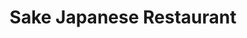---
layout: place
title: "Sake Japanese Restaurant"
permalink: /south-dakota/brookings/sake-japanese-restaurant.html
stateAbbr: SD
stateName: South Dakota
cityName: Brookings
seo:
  name: "Sake Japanese Restaurant"
  type: Restaurant
  links: null
description: "Sake Japanese Restaurant serves delicious sushi in Brookings, South Dakota. Try fresh Japanese dishes for a great dining experience. "
place_id: ChIJ-_IFG2qiiYcRXVdnoasaECU
photos:
  - name: >-
      places/ChIJ-_IFG2qiiYcRXVdnoasaECU/photos/AeeoHcJuaEM7kz0474kFH2L4ko9N3UlIhB0l9WKS9QsnOl920doyPnGOjXU1_pTVCQnK8K5fShdvdHp-9IhvcqSEeBQnK7eLdduNrBxTfNLEXcHT3hJcZCtAaWG49KuM_RHpnPNwrg2U9WRXOs6Cn2lRJVk9O4Kf-HkCfre8ElmSFWbWY51PsCXdXGAqLME5ufog0gzwTcjWqwHam4J3jILQkzzzI163qjdt7TOmKGuxTH5dr3aJT2-agu8-dIlubp8LBXn7GFYVuFTak72OF04klAmJIh3cYa635aBAojkGLLWx2A
    widthPx: 3264
    heightPx: 2448
    authorAttributions:
      - displayName: Sake Japanese Restaurant
        uri: https://maps.google.com/maps/contrib/112281591055742189896
        photoUri: >-
          https://lh3.googleusercontent.com/a-/ALV-UjX5Zneq-kppThOfF93ArkTrOsG68xUZTCpXp7oWxl-3-oz3i7M=s100-p-k-no-mo
    flagContentUri: >-
      https://www.google.com/local/imagery/report/?cb_client=maps_api_places.places_api&image_key=!1e10!2sAF1QipOxemJAPOoY9i35OHaeFutJ9jJSjGsjiiI_wLFl&hl=en-US
    googleMapsUri: >-
      https://www.google.com/maps/place//data=!3m4!1e2!3m2!1sAF1QipOxemJAPOoY9i35OHaeFutJ9jJSjGsjiiI_wLFl!2e10!4m2!3m1!1s0x8789a26a1b05f2fb:0x25101aaba167575d
  - name: >-
      places/ChIJ-_IFG2qiiYcRXVdnoasaECU/photos/AeeoHcLe9rSQ9M7CLW0tCvKWuHTpuRyQ_zAYXU60kB2RF_Nuh9kxsmfsuMW6TYZopfwJm0WbRPBy5UwRxa0uUkkTrWFVskENiXeWLENNBQAe_ONyq_fzlyc3p94T4kT3sMq0CLLm0BnTPfG-OGlfbKg_1OX9JbaFsKwmYSmz0pDzXrc3X3KQmX0WKBXw8T347v-prnTK4-FNIvcSSlBYNQhM1LyRYDwLIeCCG6t3TeBWruXOqNTAB9Gsmqygkxh-FjaEPLd3BUcVTkB1Uqr9YZwjDOSUVngaZJUsCzoZOp3sOGKbp257b71wXGUQYCSLSVdOKD-YU9hvCobtzQqBCt2U91l8oC9kjHoo8DUNJH0G7hbPeg5G-FejU-ERZo15iv7jZPTHQDsu-uTp2HreEAWO7-fLVWVGWuiUiUmKdOlyVeCDJj3kwEljSwtG_8IBwA
    widthPx: 4000
    heightPx: 1848
    authorAttributions:
      - displayName: Tara B
        uri: https://maps.google.com/maps/contrib/115229460781013472408
        photoUri: >-
          https://lh3.googleusercontent.com/a-/ALV-UjU9GUs34I4Gad11h__xZ6U8RgUpbelp1Riu7M6lNkzWgoPs4N3P9Q=s100-p-k-no-mo
    flagContentUri: >-
      https://www.google.com/local/imagery/report/?cb_client=maps_api_places.places_api&image_key=!1e10!2sCIABIhADydERlBRVQ2f1WkkABwmh&hl=en-US
    googleMapsUri: >-
      https://www.google.com/maps/place//data=!3m4!1e2!3m2!1sCIABIhADydERlBRVQ2f1WkkABwmh!2e10!4m2!3m1!1s0x8789a26a1b05f2fb:0x25101aaba167575d
  - name: >-
      places/ChIJ-_IFG2qiiYcRXVdnoasaECU/photos/AeeoHcLKF9WbgBTmcowaRhU9D_dt-thWDjzrtIJoweV443rqO1AJ-Ftkv5peruDCz-TXS97JbekErDrnHXJRIAFobC5N0mVL6LFmrGPygWx-hsmtZMnKAD9eIidvpF-I7sv1O3uN8v2ULLjMlnBh4ZH8V1gI-h584QAG4G0kHL7cHj5lgOt85QUOZgfL-3az6OsnfCTnvgpRuHfb_EUakuf-cZNpxH9bor94bgclG1c1oV2bk-lgkiSOnq0lkF7om_xLbM8PQisSFiYIZJFijJIldjVDDL3JOBu9oUSUFcZjjDitTekmY3ZUOiUS7HLHRsURLLnY-Y6xIro1rCmDV7aA7umvnXlt2kzYwOibsVwPxbkz7LUVFdeTa5l5zDop5cJ-seRh2oaSTJu4ElnOtCfWWtTF98kD53ny3YDwCof_jLX6Bw
    widthPx: 3840
    heightPx: 2160
    authorAttributions:
      - displayName: Silke Voets
        uri: https://maps.google.com/maps/contrib/113771102883087511002
        photoUri: >-
          https://lh3.googleusercontent.com/a-/ALV-UjXe4D3-1ArAiMbDTY3PYzHKrfK6d2nHpQCEvACVFdBrBiW2F52F=s100-p-k-no-mo
    flagContentUri: >-
      https://www.google.com/local/imagery/report/?cb_client=maps_api_places.places_api&image_key=!1e10!2sCIHM0ogKEICAgIDr8t3_MA&hl=en-US
    googleMapsUri: >-
      https://www.google.com/maps/place//data=!3m4!1e2!3m2!1sCIHM0ogKEICAgIDr8t3_MA!2e10!4m2!3m1!1s0x8789a26a1b05f2fb:0x25101aaba167575d
  - name: >-
      places/ChIJ-_IFG2qiiYcRXVdnoasaECU/photos/AeeoHcLpfzMR3VSB0_ThuATC7Vc6dMPeiOlYCo1Fhgj1zCgIPZwnpNXhTcsaH7SllgrFm2-9jWkREAmaUYnFxjQMFf8MZl15YKZwMOs-xfW9hD54SWZ198OXUgltPclQqozywdv1P8ejBR-s8Zno7TeJKnXAWuuvItD8LFWVOQ4lKT1S74s1bVPEZ9eUFLll-S8kQN8cUqCyNFPjb1yGgRoRv4q2fuFQjGTUt3xyf7OJ89UDnGz2bHfS5FMFqXLrqwCROxSIOy4wmvlz_0RtrLu5d3eKkRqim0elJcw_FieWitdTTC4Gas4uT6q0_7BvGQAxe_ug25M5VKdvixQA9DS6O6uGg07c2Q6oy1w623YU_VCOKEEkMq2zxea_MDtj7n0iB1DrWYOCtx0K4CxmR4eOCZdWkJzycvR9QDKU-TUYrhiTsg
    widthPx: 4800
    heightPx: 3599
    authorAttributions:
      - displayName: Nick Foster
        uri: https://maps.google.com/maps/contrib/112473348429446231080
        photoUri: >-
          https://lh3.googleusercontent.com/a/ACg8ocKaEQ2M5ZXwEAGbnC9d_ELvUBgx5M4wcJhhis8WqBIYc2vRuNys=s100-p-k-no-mo
    flagContentUri: >-
      https://www.google.com/local/imagery/report/?cb_client=maps_api_places.places_api&image_key=!1e10!2sCIHM0ogKEICAgICG-JzrSA&hl=en-US
    googleMapsUri: >-
      https://www.google.com/maps/place//data=!3m4!1e2!3m2!1sCIHM0ogKEICAgICG-JzrSA!2e10!4m2!3m1!1s0x8789a26a1b05f2fb:0x25101aaba167575d
  - name: >-
      places/ChIJ-_IFG2qiiYcRXVdnoasaECU/photos/AeeoHcKqg-XWUR30DqaEtTIzRDmchg8EYb9YXNH2i_7T0WXexT2y1f-ge09eQ8IEWYujgZwvekM9bVr6TMVExqPl5FKi4speQZyg9gZhNE1_uwUMIKk3XdlIoeHhCh3e9Gb2WPYd-dSbetDul_hbJlSulizO3mFiLGxjwx3TX4UZJoFhhMI8uhyxz5tuAi8F1UX6PRY1rHkXFE3M2QZdTfMHULgho8_Ib8rz7kbJsY15M5DrvnT1-4WC3PkkjiyvTUCuXPMh8kUmykLJTjC3-w0sW3HS0nk71wOSLvZLeIiy7u0tx4R6CtY0UcIc2a4Ks39H2OROP64BeHLpcn0jkGi7ZvC5CPZtfwXPBTbm3PfWNlVhJjuNtrH_7zkre2nKgP30Q2bFwoAdkW-beKcNk8quXeKCbu4DEJo1VfyCLfgHqfsgpjg
    widthPx: 3000
    heightPx: 4000
    authorAttributions:
      - displayName: Dylon Luckhurst
        uri: https://maps.google.com/maps/contrib/102388836344909958516
        photoUri: >-
          https://lh3.googleusercontent.com/a-/ALV-UjWojKHaRje8JCNwtcsyoNrUkpw2rx2vjP10AjRRLhsgMe0Df5-65A=s100-p-k-no-mo
    flagContentUri: >-
      https://www.google.com/local/imagery/report/?cb_client=maps_api_places.places_api&image_key=!1e10!2sCIHM0ogKEICAgMDwoayD-QE&hl=en-US
    googleMapsUri: >-
      https://www.google.com/maps/place//data=!3m4!1e2!3m2!1sCIHM0ogKEICAgMDwoayD-QE!2e10!4m2!3m1!1s0x8789a26a1b05f2fb:0x25101aaba167575d
  - name: >-
      places/ChIJ-_IFG2qiiYcRXVdnoasaECU/photos/AeeoHcIPyZ76uOaI5fxMvB8i2SAiYhLU9sUD_tiXQB9uqi_nEJMy6Ij6z8549alQi-AszjjExZ6fanLczoT_u-jo95q9bCvAGJZ9cusMkfraYA24O3Q7Nq2Yx4OjBJDDMwcVGYwQ7FY7m8wgzdGPp7tN6yQ7-vNn1eqZ0aTd0jrfcDZumXqw6DRAhgOa5KlRyLGUWPcfIMWONWnKp9OjBoTA5gDid6Sqjv8uktExv2XX2DGmbWY_-nlY2lc_59-EfmC8DVmHV27vF4vw2VE2KesjezXuhjPw24AI8hyyVkW8jbQLtuWeiuAdmOpoKoh1pOBJi0c7epEU-SrQ-btEY2WOlkEWci-RqJUQ_NX_hyhOW6cl6e4tJt-L-dAlSnr4OV2YnMsf8qssUsG-eKXsXQqQ_d-q33cpvvBxfJ2cFEbU7Mmp8ATX
    widthPx: 3024
    heightPx: 4032
    authorAttributions:
      - displayName: Alia Benavides
        uri: https://maps.google.com/maps/contrib/102884364693469664014
        photoUri: >-
          https://lh3.googleusercontent.com/a-/ALV-UjWCfjm355_cwv710wmX2fo19RuxVR5djxszh_XVWa4yGTliQP4s=s100-p-k-no-mo
    flagContentUri: >-
      https://www.google.com/local/imagery/report/?cb_client=maps_api_places.places_api&image_key=!1e10!2sCIHM0ogKEICAgICJxLCWrAE&hl=en-US
    googleMapsUri: >-
      https://www.google.com/maps/place//data=!3m4!1e2!3m2!1sCIHM0ogKEICAgICJxLCWrAE!2e10!4m2!3m1!1s0x8789a26a1b05f2fb:0x25101aaba167575d
  - name: >-
      places/ChIJ-_IFG2qiiYcRXVdnoasaECU/photos/AeeoHcLDJ_DPqZjWama_0MB-JdalGdiiORxYolyG2Jdl5vcZgRMtqZRUfJMz9Riu7vr3E4GilOagywNHZKOMX0nk3hUfs-ArKW3STUPXjcotX86Dih-mJ5VTbPFf6MckgCBg2D2HkXjXm_ZHYaCocBuG_aAwb48a5R7CIQ8LkZ8lCBRpLTkiWZ_2D9sXrfkF5ag-yZ1WxPigbr2kIhHe0X-Fm14qvcI_HQUtCzO1irFAp1_EAtpA4Uf47zgnkvW_ZDNno7eCkG3rr6er8b1HbSjIgGyTgP85jt1A_6YqeXYBmGpEKdO-1JPrq6rDkW0o6wAT3QYrS5HVTfQ5tpqkP3tTuJA-PIVeewE9ap7H52nj3yR38hKNH9DSuch_N0vBg-iYiXk_a_xUb-OAhgDDu1FrHsaNER9ECkeNHD_zdVpiFJi2cZIY
    widthPx: 3024
    heightPx: 4032
    authorAttributions:
      - displayName: Cassagnol Ness-Montrose (.com)
        uri: https://maps.google.com/maps/contrib/112517367692298247110
        photoUri: >-
          https://lh3.googleusercontent.com/a/ACg8ocKBIf0kLKb5ozxZ73EpfzIUE4PMZB7zRI2OV0JqNHcyqFV7zLI=s100-p-k-no-mo
    flagContentUri: >-
      https://www.google.com/local/imagery/report/?cb_client=maps_api_places.places_api&image_key=!1e10!2sCIHM0ogKEICAgICuqfyyhQE&hl=en-US
    googleMapsUri: >-
      https://www.google.com/maps/place//data=!3m4!1e2!3m2!1sCIHM0ogKEICAgICuqfyyhQE!2e10!4m2!3m1!1s0x8789a26a1b05f2fb:0x25101aaba167575d
  - name: >-
      places/ChIJ-_IFG2qiiYcRXVdnoasaECU/photos/AeeoHcJ12cuzY2GZFWS0BjBgRNaLMBeBmPAiSVjmOZUOUdLnSBWsRrBmnCcNMuuOsqa6QbnSgIT7PGE_j7lNWdPp8CKKUQclPlOpxJ1VHHXTgJ6qN1jZtAUfqJ9A1FMBW2nW_NVJyu2ulvKYkb7ywKKRjV5AdPuLGO5fO974NMSbomzCq-JGjlAWTZN2wssoQze_dszeMzF3Ovzsl4BN8s_t39qH2OtXWTgLpaEGdLuRJqMTiOOVlEAlR975DEp7n1ROk_TwJ1Otzy387hVwOtymqpvTl7Eq-SY7VmSjJoAeTUl8fp_PYve28SYsCPM12UGsn-rv3zCpUV4_qaU7p9142qjaDm2OucCMqEnP9Lv-gAE1s__Pk6tU7tjN5KWF2_xxAQ7sUXzXou39Rgp1DCc7ZPdYA54s2-gDu_MfQQFLny0SGYYR
    widthPx: 4000
    heightPx: 3000
    authorAttributions:
      - displayName: VAne Dguez
        uri: https://maps.google.com/maps/contrib/116850634367751655312
        photoUri: >-
          https://lh3.googleusercontent.com/a-/ALV-UjW3A8CPhVzDjbp5MGICZq8IQsktwIyg0ao3TIZvvS6VRY4inCo=s100-p-k-no-mo
    flagContentUri: >-
      https://www.google.com/local/imagery/report/?cb_client=maps_api_places.places_api&image_key=!1e10!2sCIHM0ogKEICAgICZ4YDFrQE&hl=en-US
    googleMapsUri: >-
      https://www.google.com/maps/place//data=!3m4!1e2!3m2!1sCIHM0ogKEICAgICZ4YDFrQE!2e10!4m2!3m1!1s0x8789a26a1b05f2fb:0x25101aaba167575d
  - name: >-
      places/ChIJ-_IFG2qiiYcRXVdnoasaECU/photos/AeeoHcKtHyzD1oor0tebys0NRARzuXUQHV9lWsLKtM36tXiUD0f9gH6lYtz772c6qOZXjZgtJpPEsF20rkDuiydhg2sbmTpMYkWKuA7f1jLnhaY-BgAbK8u1k-QMI4-I5bVJgjdolf0xRvRbexy0idFYTKd9364oJ0JP6u4VYjyoyxSEPoGy0qcyFzWxvevc5U7dGpC66rs5v3Qj7T6D4t8uubpAdFq-rID_vQQ3ac9e4HKcpeCOEqzhRrzgYN8NF6YYFDWqgqssOBX6QVKVLlopd6hGSiPhzqRqEqxv6CiWmD_cQZCXbJsa61YwdPRkqZhLHb1RwSkkws0KAIMzl_SLVpzc6yJKHO3hqQAe91aJPOLcw2V8SGnQExnKo-NOtNvMQ-q06gSko17qqCGcyOdbZ0oPub0e6tb4UC4mho_OseU8Zg
    widthPx: 3024
    heightPx: 4032
    authorAttributions:
      - displayName: Colten Smith
        uri: https://maps.google.com/maps/contrib/115388991560622638460
        photoUri: >-
          https://lh3.googleusercontent.com/a-/ALV-UjVT5Z3W-lpY_1BiQWZNfbFtzYCGryZ0SXZwNMWtdz3gHW2_GrFM=s100-p-k-no-mo
    flagContentUri: >-
      https://www.google.com/local/imagery/report/?cb_client=maps_api_places.places_api&image_key=!1e10!2sCIHM0ogKEICAgICOl-jEDw&hl=en-US
    googleMapsUri: >-
      https://www.google.com/maps/place//data=!3m4!1e2!3m2!1sCIHM0ogKEICAgICOl-jEDw!2e10!4m2!3m1!1s0x8789a26a1b05f2fb:0x25101aaba167575d
  - name: >-
      places/ChIJ-_IFG2qiiYcRXVdnoasaECU/photos/AeeoHcJtGi2efo6o71LnHbmNx-jQ4o2woA3k8FLGqrMVNy_Jitq1Sh-0pp6o-ROP_Z7pa2aTb-UzrH8UncBXeAIBZzIv7JJAoDiTkwzZZ_VljaxaKfH2jihrTWDe6x8AjhSsSw8JKSbccoKAwSDCk3LGG6RHLirDGXC2Mjar0qCtEI-6hkO0j3oHVuWwlKivYRkGEHAKHeskTIKTKN2uoOFTt-yyIjCP16kcT4Krl7sVZwLWo3VHzr7gvqSLQ0sdtZhNvZSNyFfyXRFWcsWkvu2ptqA0kRxnLtPM61BQhYxPjKz5GU7L8iZD3cKHH6ho6YzCILCFCwKHsO7iQDBSqZ4Z6sMKL4sGXqPit7hhJIwBSKzW15-UIjZU4oem5IuLsZW2P__VKVx8qDPcFLmubuZGag0TGw2PrT2hPQt7pKYw_w4-PQ
    widthPx: 3072
    heightPx: 4080
    authorAttributions:
      - displayName: Clark Mullaney
        uri: https://maps.google.com/maps/contrib/117005308265899272922
        photoUri: >-
          https://lh3.googleusercontent.com/a-/ALV-UjX9JEq1sLkmQ-N24z090qrfXoW9OxN6E8DwP4GofSPJTPEFsxza=s100-p-k-no-mo
    flagContentUri: >-
      https://www.google.com/local/imagery/report/?cb_client=maps_api_places.places_api&image_key=!1e10!2sCIHM0ogKEICAgICz5tnwHw&hl=en-US
    googleMapsUri: >-
      https://www.google.com/maps/place//data=!3m4!1e2!3m2!1sCIHM0ogKEICAgICz5tnwHw!2e10!4m2!3m1!1s0x8789a26a1b05f2fb:0x25101aaba167575d
address: 724 22nd Ave S, Brookings, SD 57006, USA
street: 724 22nd Ave S
city: Brookings
state: SD
zip: '57006'
country: USA
neighborhood: null
latitude: '44.298399'
longitude: '-96.769782'
accessibility_options:
  wheelchairAccessibleParking: true
  wheelchairAccessibleEntrance: true
  wheelchairAccessibleRestroom: true
  wheelchairAccessibleSeating: true
business_status: OPERATIONAL
name: Sake Japanese Restaurant
google_maps_links:
  directionsUri: >-
    https://www.google.com/maps/dir//''/data=!4m7!4m6!1m1!4e2!1m2!1m1!1s0x8789a26a1b05f2fb:0x25101aaba167575d!3e0
  placeUri: https://maps.google.com/?cid=2670663903480338269
  writeAReviewUri: >-
    https://www.google.com/maps/place//data=!4m3!3m2!1s0x8789a26a1b05f2fb:0x25101aaba167575d!12e1
  reviewsUri: >-
    https://www.google.com/maps/place//data=!4m4!3m3!1s0x8789a26a1b05f2fb:0x25101aaba167575d!9m1!1b1
  photosUri: >-
    https://www.google.com/maps/place//data=!4m3!3m2!1s0x8789a26a1b05f2fb:0x25101aaba167575d!10e5
primary_type: Japanese Restaurant
opening_hours: null
secondary_opening_hours: null
phone: null
price_level: null
price_range: null
rating: null
rating_count: 0
website: null
reviews: null
parking_options: null
payment_options: null
allow_dogs: null
curbside_pickup: null
delivery: null
dine_in: null
good_for_children: null
good_for_groups: null
good_for_sports: null
live_music: null
menu_for_children: null
outdoor_seating: null
reservable: null
restroom: null
serves_beer: null
serves_breakfast: null
serves_brunch: null
serves_cocktails: null
serves_coffee: null
serves_dinner: null
serves_dessert: null
serves_lunch: null
serves_vegetarian_food: null
serves_wine: null
takeout: null
update_category: pro
summary: null

---